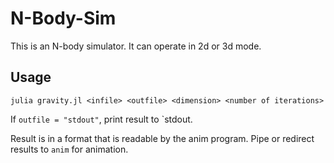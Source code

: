 # N-Body-Sim

This is an N-body simulator. It can operate in 2d or 3d mode.

## Usage

`julia gravity.jl <infile> <outfile> <dimension> <number of iterations>`

If `outfile = "stdout"`, print result to `stdout.

Result is in a format that is readable by the anim program. Pipe or redirect results to `anim` for animation.
